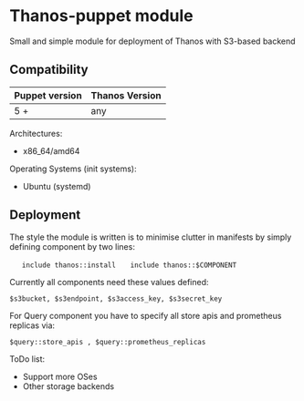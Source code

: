 # Thanos-puppet module
Small and simple module for deployment of Thanos with S3-based backend

## Compatibility

|  Puppet version | Thanos Version|
|---|---|
| 5 + | any |

Architectures:
- x86_64/amd64

Operating Systems (init systems):
- Ubuntu (systemd)

## Deployment

The style the module is written is to minimise clutter in manifests by simply defining component by two lines:

`    include thanos::install `
`    include thanos::$COMPONENT `



Currently all components need these values defined:

`
  $s3bucket, $s3endpoint, $s3access_key, $s3secret_key 
`

For Query component you have to specify all store apis and prometheus replicas via:

`
    $query::store_apis , $query::prometheus_replicas
`

ToDo list:

- Support more OSes
- Other storage backends